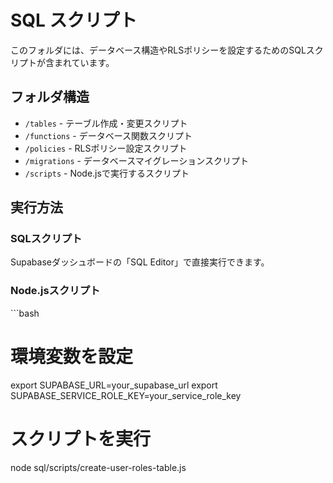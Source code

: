 # SQL スクリプト

このフォルダには、データベース構造やRLSポリシーを設定するためのSQLスクリプトが含まれています。

## フォルダ構造

- `/tables` - テーブル作成・変更スクリプト
- `/functions` - データベース関数スクリプト
- `/policies` - RLSポリシー設定スクリプト
- `/migrations` - データベースマイグレーションスクリプト
- `/scripts` - Node.jsで実行するスクリプト

## 実行方法

### SQLスクリプト

Supabaseダッシュボードの「SQL Editor」で直接実行できます。

### Node.jsスクリプト

\`\`\`bash
# 環境変数を設定
export SUPABASE_URL=your_supabase_url
export SUPABASE_SERVICE_ROLE_KEY=your_service_role_key

# スクリプトを実行
node sql/scripts/create-user-roles-table.js

